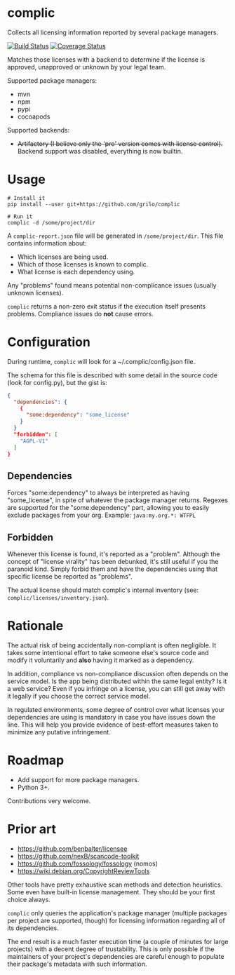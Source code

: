 # complic
Collects all licensing information reported by several package managers.

[![Build
Status](https://travis-ci.org/grilo/complic.svg)](https://travis-ci.org/grilo/complic)
[![Coverage Status](https://coveralls.io/repos/github/grilo/complic/badge.svg)](https://coveralls.io/github/grilo/complic)

Matches those licenses with a backend to determine if the license is approved,
unapproved or unknown by your legal team.

Supported package managers:
  * mvn
  * npm
  * pypi
  * cocoapods

Supported backends:
  * ~~Artifactory (I believe only the 'pro' version  comes with license control).~~
Backend support was disabled, everything is now builtin.

# Usage
```
# Install it
pip install --user git+https://github.com/grilo/complic

# Run it
complic -d /some/project/dir
```

A `complic-report.json` file will be generated in `/some/project/dir`. This
file contains information about:
  * Which licenses are being used.
  * Which of those licenses is known to complic.
  * What license is each dependency using.

Any "problems" found means potential non-complicance issues (usually unknown
licenses).

`complic` returns a non-zero exit status if the execution itself presents
problems. Compliance issues do **not** cause errors.

# Configuration
During runtime, `complic` will look for a ~/.complic/config.json file.

The schema for this file is described with some detail in the source code
(look for config.py), but the gist is:
```json
{
  "dependencies": {
    {
      "some:dependency": "some_license"
    }
  }
  "forbidden": [
    "AGPL-V1"
  ]
}
```

## Dependencies

Forces "some:dependency" to always be interpreted as having "some_license",
in spite of whatever the package manager returns. Regexes are supported for
the "some:dependency" part, allowing you to easily exclude packages from your
org. Example: `java:my.org.*: WTFPL`

## Forbidden
Whenever this license is found, it's reported as a "problem". Although the
concept of "license virality" has been debunked, it's still useful if you
the paranoid kind. Simply forbid them and have the dependencies using
that specific license be reported as "problems".

The actual license should match complic's internal inventory
(see: `complic/licenses/inventory.json`).

# Rationale

The actual risk of being accidentally non-compliant is often negligible. It
takes some intentional effort to take someone else's source code and modify
it voluntarily and **also** having it marked as a dependency.

In addition, compliance vs non-compliance discussion often depends on the
service model. Is the app being distributed within the same legal entity?
Is it a web service? Even if you infringe on a license, you can still get
away with it legally if you choose the correct service model.

In regulated environments, some degree of control over what licenses your
dependencies are using is mandatory in case you have issues down the line.
This will help you provide evidence of best-effort measures taken to
minimize any putative infringement.

# Roadmap

  * Add support for more package managers.
  * Python 3+.

Contributions very welcome.

# Prior art

  * https://github.com/benbalter/licensee
  * https://github.com/nexB/scancode-toolkit
  * https://github.com/fossology/fossology (nomos)
  * https://wiki.debian.org/CopyrightReviewTools

Other tools have pretty exhaustive scan methods and detection heuristics. Some
even have built-in license management. They should be your first choice always.

`complic` only queries the application's package manager (multiple packages per
project are supported, though) for licensing information regarding all of its
dependencies.

The end result is a much faster execution time (a couple of minutes for
large projects) with a decent degree of trustability. This is only possible
if the maintainers of your project's dependencies are careful enough to
populate their package's metadata with such information.
